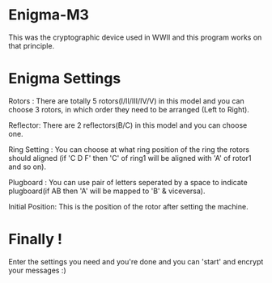# Enigma-M3
This was the cryptographic device used in WWII and this program works on that principle.

# Enigma Settings
  Rotors : 
    There are totally 5 rotors(I/II/III/IV/V) in this model and you can choose 3 rotors, in which order they need to be arranged (Left to Right).
    
  Reflector:
    There are 2 reflectors(B/C) in this model and you can choose one.
    
  Ring Setting : 
    You can choose at what ring position of the ring the rotors should aligned (if 'C D F' then 'C' of ring1 will be aligned with 'A' of rotor1 and so on).
    
  Plugboard :
    You can use pair of letters seperated by a space to indicate plugboard(if AB then 'A' will be mapped to 'B' & viceversa).
    
  Initial Position:
    This is the position of the rotor after setting the machine.

# Finally !
 Enter the settings you need and you're done and you can 'start' and encrypt your messages :)
